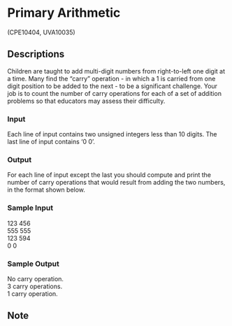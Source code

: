 # Primary Arithmetic	

(CPE10404, UVA10035)

## Descriptions

Children are taught to add multi-digit numbers from right-to-left one digit at a time. Many find the “carry” operation - in which a 1 is carried from one digit position to be added to the next - to be a significant challenge. Your job is to count the number of carry operations for each of a set of addition problems so that educators may assess their difficulty.

### Input
Each line of input contains two unsigned integers less than 10 digits. The last line of input contains ‘0 0’.
### Output
For each line of input except the last you should compute and print the number of carry operations that would result from adding the two numbers, in the format shown below.
### Sample Input
123 456   
555 555   
123 594   
0 0  
### Sample Output
No carry operation.  
3 carry operations.  
1 carry operation.  

## Note